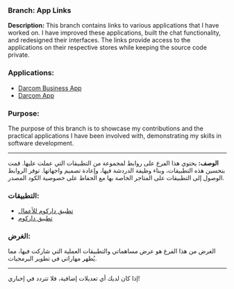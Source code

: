 ### Branch: App Links

**Description:**
This branch contains links to various applications that I have worked on. I have improved these applications, built the chat functionality, and redesigned their interfaces. The links provide access to the applications on their respective stores while keeping the source code private.

### Applications:
- [Darcom Business App](https://apps.apple.com/il/app/darcom-business-app/id6648768530)
- [Darcom App](https://apps.apple.com/il/app/darcom-app/id6648766729)

### Purpose:
The purpose of this branch is to showcase my contributions and the practical applications I have been involved with, demonstrating my skills in software development.

---


**الوصف:**
يحتوي هذا الفرع على روابط لمجموعة من التطبيقات التي عملت عليها. قمت بتحسين هذه التطبيقات، وبناء وظيفة الدردشة فيها، وإعادة تصميم واجهاتها. توفر الروابط الوصول إلى التطبيقات على المتاجر الخاصة بها مع الحفاظ على خصوصية الكود المصدر. 

### التطبيقات:
- [تطبيق داركوم للأعمال](https://apps.apple.com/il/app/darcom-business-app/id6648768530)
- [تطبيق داركوم](https://apps.apple.com/il/app/darcom-app/id6648766729)

### الغرض:
الغرض من هذا الفرع هو عرض مساهماتي والتطبيقات العملية التي شاركت فيها، مما يُظهر مهاراتي في تطوير البرمجيات.

--- 

إذا كان لديك أي تعديلات إضافية، فلا تتردد في إخباري!
